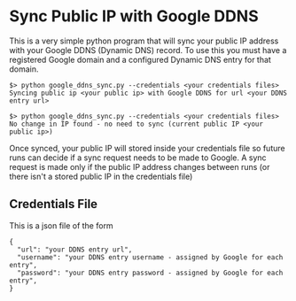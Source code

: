 # Sync Public IP with Google DDNS

This is a very simple python program that will sync your public IP address with your Google DDNS (Dynamic DNS) record. To use this you must have a registered Google domain and a configured Dynamic DNS entry for that domain.

```
$> python google_ddns_sync.py --credentials <your credentials files>
Syncing public ip <your public ip> with Google DDNS for url <your DDNS entry url>

$> python google_ddns_sync.py --credentials <your credentials files>
No change in IP found - no need to sync (current public IP <your public ip>)
```

Once synced, your public IP will stored inside your credentials file so future runs can decide if a sync request needs to be made to Google. A sync request is made only if the public IP address changes between runs (or there isn't a stored public IP in the credentials file)

## Credentials File

This is a json file of the form

```
{
  "url": "your DDNS entry url", 
  "username": "your DDNS entry username - assigned by Google for each entry", 
  "password": "your DDNS entry password - assigned by Google for each entry", 
}
```
